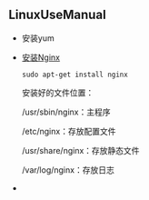 ## LinuxUseManual

- 安装yum

- [安装Nginx](https://www.cnblogs.com/EasonJim/p/7806879.html)

  ```
  sudo apt-get install nginx
  ```

  安装好的文件位置：

  /usr/sbin/nginx：主程序

  /etc/nginx：存放配置文件

  /usr/share/nginx：存放静态文件

  /var/log/nginx：存放日志

- 